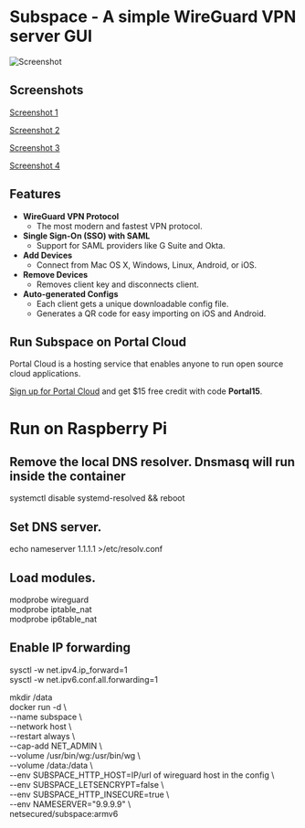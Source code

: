 # Subspace - A simple WireGuard VPN server GUI

![Screenshot](https://raw.githubusercontent.com/subspacecloud/subspace/master/screenshot1.png?cachebust=8923409243)

## Screenshots

[Screenshot 1](https://raw.githubusercontent.com/subspacecloud/subspace/master/screenshot1.png)

[Screenshot 2](https://raw.githubusercontent.com/subspacecloud/subspace/master/screenshot2.png)

[Screenshot 3](https://raw.githubusercontent.com/subspacecloud/subspace/master/screenshot3.png)

[Screenshot 4](https://raw.githubusercontent.com/subspacecloud/subspace/master/screenshot4.png)

## Features

* **WireGuard VPN Protocol**
  * The most modern and fastest VPN protocol.
* **Single Sign-On (SSO) with SAML**
  * Support for SAML providers like G Suite and Okta.
* **Add Devices**
  * Connect from Mac OS X, Windows, Linux, Android, or iOS.
* **Remove Devices**
  * Removes client key and disconnects client.
* **Auto-generated Configs**
  * Each client gets a unique downloadable config file.
  * Generates a QR code for easy importing on iOS and Android.

## Run Subspace on Portal Cloud

Portal Cloud is a hosting service that enables anyone to run open source cloud applications.

[Sign up for Portal Cloud](https://portal.cloud/) and get $15 free credit with code **Portal15**.

# Run on Raspberry Pi   
   
## Remove the local DNS resolver. Dnsmasq will run inside the container   
systemctl disable systemd-resolved && reboot   
   
## Set DNS server.   
echo nameserver 1.1.1.1 >/etc/resolv.conf
   
## Load modules.   
modprobe wireguard   
modprobe iptable_nat   
modprobe ip6table_nat   
   
## Enable IP forwarding   
sysctl -w net.ipv4.ip_forward=1   
sysctl -w net.ipv6.conf.all.forwarding=1   
   
mkdir /data   
docker run -d \   
    --name subspace \   
    --network host \   
    --restart always \   
    --cap-add NET_ADMIN \   
    --volume /usr/bin/wg:/usr/bin/wg \   
    --volume /data:/data \   
    --env SUBSPACE_HTTP_HOST=IP/url of wireguard host in the config \   
    --env SUBSPACE_LETSENCRYPT=false \   
    --env SUBSPACE_HTTP_INSECURE=true \   
    --env NAMESERVER="9.9.9.9" \   
    netsecured/subspace:armv6   

